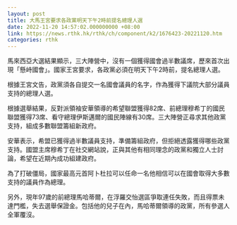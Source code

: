 ```yaml
---
layout: post
title: 大馬王宮要求各政黨明天下午2時前提名總理人選
date: 2022-11-20 14:57:02.000000000 +08:00
link: https://news.rthk.hk/rthk/ch/component/k2/1676423-20221120.htm
categories: rthk
---
```


馬來西亞大選結果顯示，三大陣營中，沒有一個獲得國會過半數議席，歷來首次出現「懸峙國會」。國家王宮要求，各政黨必須在明天下午2時前，提名總理人選。

根據王宮文告，政黨須各自提交一名國會議員的名字，作為獲得下議院大部分議員支持的總理人選。

根據選舉結果，反對派領袖安華領導的希望聯盟獲得82席、前總理穆希丁的國民聯盟獲得73席、看守總理伊斯邁爾的國民陣線有30席。三大陣營正尋求其他政黨支持，組成多數聯盟籌組新政府。

安華表示，希盟已獲得過半數議員支持，準備籌組政府，但拒絕透露獲得哪些政黨支持。國盟主席穆希丁在社交網站說，正與其他有相同理念的政黨和獨立人士討論，希望在近期內成功組建政府。

為了打破僵局，國家最高元首阿卜杜拉可以任命一名他相信可以在國會取得大多數支持的議員作為總理。

另外，現年97歲的前總理馬哈蒂爾，在浮羅交怡選區爭取連任失敗，而且得票未達門檻，失去選舉保證金。包括他的兒子在內，馬哈蒂爾領導的政黨，所有參選人全軍覆沒。

